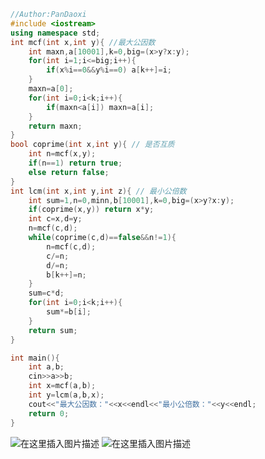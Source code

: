 ```cpp
//Author:PanDaoxi
#include <iostream>
using namespace std;
int mcf(int x,int y){ //最大公因数 
	int maxn,a[10001],k=0,big=(x>y?x:y);
	for(int i=1;i<=big;i++){
		if(x%i==0&&y%i==0) a[k++]=i;
	}
	maxn=a[0]; 
	for(int i=0;i<k;i++){
		if(maxn<a[i]) maxn=a[i];
	}
	return maxn;
}
bool coprime(int x,int y){ // 是否互质
	int n=mcf(x,y);
	if(n==1) return true;
	else return false;
}
int lcm(int x,int y,int z){ // 最小公倍数
	int sum=1,n=0,minn,b[10001],k=0,big=(x>y?x:y);
	if(coprime(x,y)) return x*y;
	int c=x,d=y;
	n=mcf(c,d);
	while(coprime(c,d)==false&&n!=1){
		n=mcf(c,d);
		c/=n;
		d/=n;
		b[k++]=n;
	}
	sum=c*d;
	for(int i=0;i<k;i++){
		sum*=b[i];
	}
	return sum;
}

int main(){
	int a,b;
	cin>>a>>b;
	int x=mcf(a,b);
	int y=lcm(a,b,x);
	cout<<"最大公因数："<<x<<endl<<"最小公倍数："<<y<<endl;
	return 0;
}
```

![在这里插入图片描述](https://pic.2ge.org/cdn/?url=https://img-blog.csdnimg.cn/e9c9f83c214148978cac0934600beda7.png?x-oss-process=image/watermark,type_ZHJvaWRzYW5zZmFsbGJhY2s,shadow_50,text_Q1NETiBA5r2Y6YGT54a5,size_20,color_FFFFFF,t_70,g_se,x_16)
![在这里插入图片描述](https://pic.2ge.org/cdn/?url=https://img-blog.csdnimg.cn/3fef514474e04d98b196672ceeb464f4.png?x-oss-process=image/watermark,type_ZHJvaWRzYW5zZmFsbGJhY2s,shadow_50,text_Q1NETiBA5r2Y6YGT54a5,size_20,color_FFFFFF,t_70,g_se,x_16)


